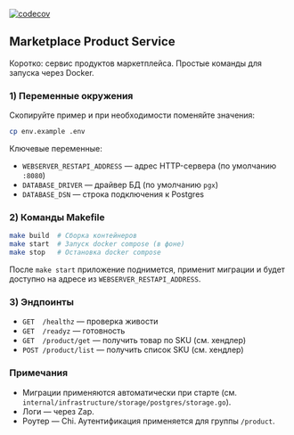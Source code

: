 [![codecov](https://codecov.io/gh/jbakhtin/marketplace-product/graph/badge.svg?token=5REv1ymRVB)](https://codecov.io/gh/jbakhtin/marketplace-product)
## Marketplace Product Service

Коротко: сервис продуктов маркетплейса. Простые команды для запуска через Docker.

### 1) Переменные окружения

Скопируйте пример и при необходимости поменяйте значения:
```bash
cp env.example .env
```

Ключевые переменные:
- `WEBSERVER_RESTAPI_ADDRESS` — адрес HTTP-сервера (по умолчанию `:8080`)
- `DATABASE_DRIVER` — драйвер БД (по умолчанию `pgx`)
- `DATABASE_DSN` — строка подключения к Postgres

### 2) Команды Makefile

```bash
make build  # Сборка контейнеров
make start  # Запуск docker compose (в фоне)
make stop   # Остановка docker compose
```

После `make start` приложение поднимется, применит миграции и будет доступно на адресе из `WEBSERVER_RESTAPI_ADDRESS`.

### 3) Эндпоинты

- `GET  /healthz`  — проверка живости
- `GET  /readyz`   — готовность
- `GET  /product/get` — получить товар по SKU (см. хендлер)
- `POST /product/list` — получить список SKU (см. хендлер)

### Примечания

- Миграции применяются автоматически при старте (см. `internal/infrastructure/storage/postgres/storage.go`).
- Логи — через Zap.
- Роутер — Chi. Аутентификация применяется для группы `/product`.